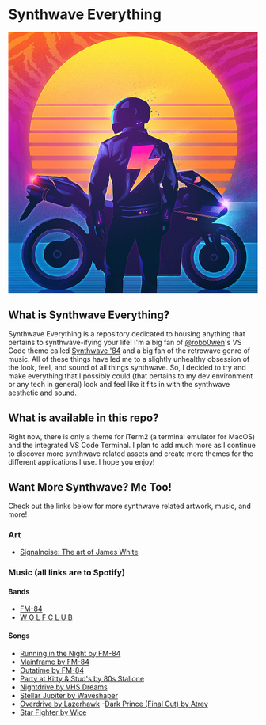 # Synthwave Everything

![Photo from James White's Outrun Series](./assets/synthwave.jpg)

## What is Synthwave Everything?

Synthwave Everything is a repository dedicated to housing anything that pertains to synthwave-ifying your life! I'm a big fan of [@robb0wen](https://github.com/robb0wen/)'s VS Code theme called [Synthwave '84](https://github.com/robb0wen/synthwave-vscode/) and a big fan of the retrowave genre of music. All of these things have led me to a slightly unhealthy obsession of the look, feel, and sound of all things synthwave. So, I decided to try and make everything that I possibly could (that pertains to my dev environment or any tech in general) look and feel like it fits in with the synthwave aesthetic and sound.

## What is available in this repo?

Right now, there is only a theme for iTerm2 (a terminal emulator for MacOS) and the integrated VS Code Terminal. I plan to add much more as I continue to discover more synthwave related assets and create more themes for the different applications I use. I hope you enjoy!

## Want More Synthwave? Me Too!

Check out the links below for more synthwave related artwork, music, and more!

### Art

- [Signalnoise: The art of James White](https://signalnoise.com)

### Music (all links are to Spotify)

#### Bands

- [FM-84](https://open.spotify.com/artist/1xvEo98zythSrgN69GQevk?si=Audoyy5aTlOCy6YWpTQ9Kw)
- [W O L F C L U B](https://open.spotify.com/artist/4dCDYKtFTMnKCI9PvEwMQX?si=ECQzjFsORJqIBhb4vp1dyA)

#### Songs

- [Running in the Night by FM-84](https://open.spotify.com/track/0E3HnGJSMplqBSYGsh2exH?si=neqB82AHQ4Or2yNiGizNDw)
- [Mainframe by FM-84](https://open.spotify.com/track/5nErgiQa1M7oGZHOmaWHks?si=TGoXASuXTs2bC6r3wfvYsQ)
- [Outatime by FM-84](https://open.spotify.com/track/0kPixkmYhXPLbnStBeENRT?si=P5MXNX1dQIykmfHggn6tAQ)
- [Party at Kitty & Stud's by 80s Stallone](https://open.spotify.com/track/3THa36K3k5UzEQREL9w9Xx?si=RF7ldRY5QVuYOfD1Mdzizw)
- [Nightdrive by VHS Dreams](https://open.spotify.com/track/0nsXChOHmBEH7QOul9VVBT?si=ABC8cnvXQU-JggdsxSKV2Q)
- [Stellar Jupiter by Waveshaper](https://open.spotify.com/track/6eZXc6l6hNaDDDhMlBd4US?si=yk6xiUHLQVyjUJS_wJjPbg)
- [Overdrive by Lazerhawk](https://open.spotify.com/track/3p8GZk4Lcc02CJSSo9q1WV?si=TJb-ClwCQcmuxKc4KfCo7Q) -[Dark Prince (Final Cut) by Atrey](https://open.spotify.com/track/3qgGNNDDOPWCkwXQ0BmsWf?si=SoJ9TmXOSa2tFlVPBSnC2g)
- [Star Fighter by Wice](https://open.spotify.com/track/6xLLsawIiO3QPYmL2lCCNK?si=F34YpLUmTg2r0Z780fgCnQ)
